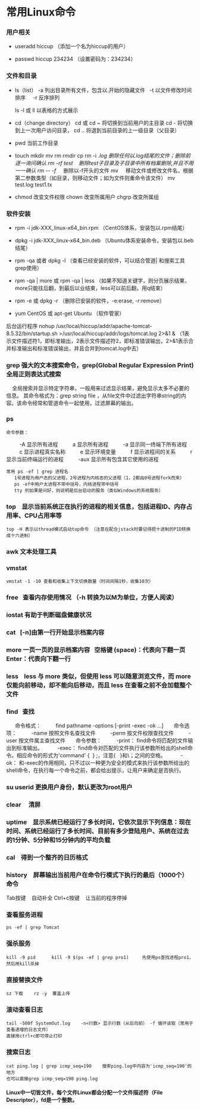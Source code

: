 
# 常用Linux命令

### 用户相关
   * useradd hiccup （添加一个名为hiccup的用户）
   
   * passwd hiccup 234234 （设置密码为：234234）

### 文件和目录
   * ls（list）
        -a 列出目录所有文件，包含以.开始的隐藏文件  
        -t 以文件修改时间排序    
        -r 反序排列
    
        ls -l 或 ll 以表格的方式展示
        
   * cd（change directory）
        cd 或 cd ~ 将切换到当前用户的主目录
        cd - 将切换到上一次用户访问目录， 
        cd .. 将退到当前目录的上一级目录（父目录）
        
   * pwd 当前工作目录
   
   * touch mkdir mv rm rmdir cp
        rm -i *.log	  删除任何以.log结尾的文件；删除前逐一询问确认 
        rm -rf test    删除test子目录及子目录中所有档案删除,并且不用一一确认
        rm -- -f*      删除以-f开头的文件
        mv    		  移动文件或修改文件名，根据第二参数类型（如目录，则移动文件；如为文件则重命令该文件） mv test.log test1.tx
   
   * chmod 改变文件权限   chown 改变所属用户    chgrp 改变所属组
   
### 软件安装
   * rpm -i jdk-XXX_linux-x64_bin.rpm （CentOS体系，安装包以.rpm结尾）
   * dpkg -i jdk-XXX_linux-x64_bin.deb （Ubuntu体系安装命令，安装包以.beb结尾）
   
   * rpm -qa 或者 dpkg -l （查看已经安装的软件，可以结合管道| 和搜索工具grep使用）
   * rpm -qa | more 或 rpm -qa | less （如果不知道关键字，则分页展示结果，more只能往后翻，到最后以业结束，less可以前后翻，用q结束）

   * rpm -e 或 dpkg -r （删除已安装的软件，-e:erase, -r:remove）
   
   * yum CentOS 或 apt-get Ubuntu （软件管家）
   
   后台运行程序
   nohup /usr/local/hiccup/addr/apache-tomcat-8.5.32/bin/startup.sh >/usr/local/hiccup/addr/logs/tomcat.log 2>&1 &
   （1表示文件描述符1，即标准输出，2表示文件描述符2，即标准错误输出，2>&1表示合并标准输出和标准错误输出，并且合并到tomcat.log中去）
   
### grep 强大的文本搜索命令，grep(Global Regular Expression Print)全局正则表达式搜索
    全局搜索并显示特定字符串，一般用来过滤显示结果，避免显示太多不必要的信息。
    其命令格式为：grep string file ，从file文件中过滤出字符串string的内容。该命令经常和管道命令一起使用，过滤屏幕的输出。
    
### ps    
	命令参数：
         -A 显示所有进程
         a 显示所有进程
         -a 显示同一终端下所有进程
         c 显示进程真实名称
         e 显示环境变量
         f 显示进程间的关系
         r 显示当前终端运行的进程
         -aux 显示所有包含其它使用的进程

	常用 ps -ef | grep 进程名
	   1号进程为用户态的父进程，2号进程为内核态的父进程（1，2都由0号进程fork而来）
	   ps -ef中用户太进程不带中括号，内核进程带中括号
	   tty 列如果是问好，则说明是后台启动的服务（类似Windows的系统服务）

### top    显示当前系统正在执行的进程的相关信息，包括进程ID、内存占用率、CPU占用率等 
    top -H 表示以thread模式启动top命令 （注意在配合jstack时要记得把十进制的PID转换成十六进制）
    
### awk 文本处理工具
    
### vmstat
    vmstat -1 -10 查看和收集上下文切换数量（时间间隔1秒，收集10次）

### free   查看内存使用情况 （-h 转换为以M为单位，方便人阅读）

### iostat 有助于判断磁盘健康状况

### cat   [-n]由第一行开始显示档案内容 
### more 一页一页的显示档案内容   空格键 (space)：代表向下翻一页  Enter：代表向下翻一行
### less    less 与 more 类似，但使用 less 可以随意浏览文件，而 more 仅能向前移动，却不能向后移动，而且 less 在查看之前不会加载整个文件

### find   查找    
      命令格式：
         find pathname -options [-print -exec -ok ...]
      命令选项：
         -name 按照文件名查找文件
         -perm 按文件权限查找文件
         -user 按文件属主查找文件
      命令参数：
         -print： find命令将匹配的文件输出到标准输出。
         -exec： find命令对匹配的文件执行该参数所给出的shell命令。相应命令的形式为'command' {  } \;，注意{   }和\；之间的空格。
         -ok： 和-exec的作用相同，只不过以一种更为安全的模式来执行该参数所给出的shell命令，在执行每一个命令之前，都会给出提示，让用户来确定是否执行。

### su userid 更换用户身份，默认更改为root用户 
### clear     清屏

### uptime    显示系统已经运行了多长时间，它依次显示下列信息：现在时间、系统已经运行了多长时间、目前有多少登陆用户、系统在过去的1分钟、5分钟和15分钟内的平均负载
### cal    得到一个整齐的日历格式
### history    屏幕输出当前用户在命令行模式下执行的最后（1000个）命令


Tab按键    自动补全
Ctrl+c按键    让当前的程序停掉


### 查看服务进程
    ps -ef | grep Tomcat 
  
### 强杀服务
    kill -9 pid      kill -9 $(ps -ef | grep pro1)     先使用ps查找进程pro1，然后用kill杀掉
  
### 直接替换文件
    sz 下载    rz -y  覆盖上传

### 滚动查看日志
    tail -500f SystemOut.log    -n<行数> 显示行数（从后向前） -f 循环读取（常用于查看递增的日志文件）   
    直接用ctrl+c即可停止打印 

### 搜索日志
    cat ping.log | grep icmp_seq=190    搜索ping.log中内容为'icmp_seq=190'的地方 
    也可以直接grep icmp_seq=190 ping.log



#### Linux中一切皆文件，每个文件Linux都会分配一个文件描述符（File Descriptor），fd是一个整数。